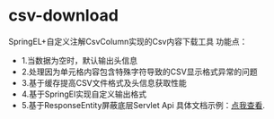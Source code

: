 # csv-download
SpringEL+自定义注解CsvColumn实现的Csv内容下载工具
功能点：
 * 1.当数据为空时，默认输出头信息
 * 2.处理因为单元格内容包含特殊字符导致的CSV显示格式异常的问题
 * 3.基于缓存提高CSV文件格式及头信息获取性能
 * 4.基于SpringEl实现自定义输出格式
 * 5.基于ResponseEntity屏蔽底层Servlet Api
具体文档示例：[点我查看](https://blog.csdn.net/qq_31457665/article/details/88982565). 
